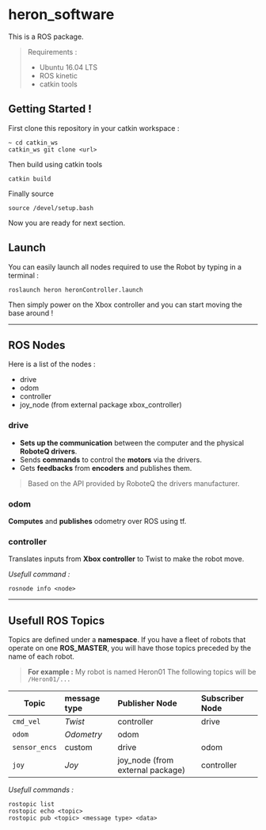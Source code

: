 # heron_software

This is a ROS package.

> Requirements :
> - Ubuntu 16.04 LTS 
> - ROS kinetic
> - catkin tools

## Getting Started !

First clone this repository in your catkin workspace :
    
    ~ cd catkin_ws
    catkin_ws git clone <url>

Then build using catkin tools

    catkin build

Finally source

    source /devel/setup.bash

Now you are ready for next section.

## Launch
You can easily launch all nodes required to use the Robot by typing in a terminal :

    roslaunch heron heronController.launch

Then simply power on the Xbox controller and you can start moving the base around !

---------------------------

## ROS Nodes

Here is a list of the nodes :
- drive
- odom
- controller
- joy_node (from external package xbox_controller)

### drive
- **Sets up the communication** between the computer and the physical **RoboteQ drivers**. 
- Sends **commands** to control the **motors** via the drivers.
- Gets **feedbacks** from **encoders** and publishes them. 

> Based on the API provided by RoboteQ the drivers manufacturer.

### odom
**Computes** and **publishes** odometry over ROS using tf.

### controller
Translates inputs from **Xbox controller** to Twist to make the robot move.

*Usefull command :*

    rosnode info <node>

---------------------------
## Usefull ROS Topics

Topics are defined under a **namespace**. If you have a fleet of robots that operate on one **ROS_MASTER**, you will have those topics preceded by the name of each robot.

> **For example :** My robot is named Heron01
The following topics will be `/Heron01/...`

|Topic|message type|Publisher Node|Subscriber Node|
|---|:---|:---|:---|
|`cmd_vel`|*Twist*|controller|drive|
|`odom`|*Odometry*| odom|
|`sensor_encs`|custom|drive|odom|
|`joy`|*Joy*|joy_node (from external package)|controller|

*Usefull commands :*

    rostopic list
    rostopic echo <topic>
    rostopic pub <topic> <message type> <data>

